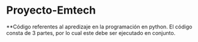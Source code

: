 # Proyecto-Emtech
**Código referentes al apredizaje en la programación en python. El código consta de 3 partes, por lo cual este debe ser ejecutado en conjunto. 
